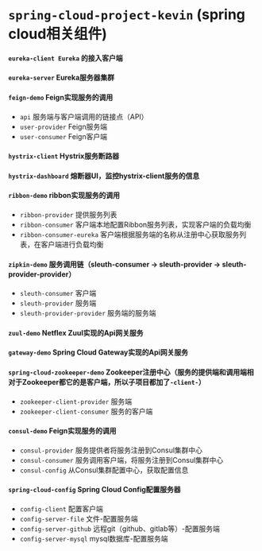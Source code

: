# `spring-cloud-project-kevin` (spring cloud相关组件)

#### `eureka-client Eureka` 的接入客户端


#### `eureka-server` Eureka服务器集群


#### `feign-demo` Feign实现服务的调用
* `api` 服务端与客户端调用的链接点（API）
* `user-provider` Feign服务端
* `user-consumer` Feign客户端


#### `hystrix-client` Hystrix服务断路器


#### `hystrix-dashboard` 熔断器UI，监控hystrix-client服务的信息


#### `ribbon-demo` ribbon实现服务的调用
* `ribbon-provider` 提供服务列表
* `ribbon-consumer` 客户端本地配置Ribbon服务列表，实现客户端的负载均衡
* `ribbon-consumer-eureka` 客户端根据服务端的名称从注册中心获取服务列表，在客户端进行负载均衡


#### `zipkin-demo` 服务调用链（sleuth-consumer -> sleuth-provider -> sleuth-provider-provider）
* `sleuth-consumer` 客户端
* `sleuth-provider` 服务端
* `sleuth-provider-provider` 服务端的服务端


#### `zuul-demo` Netflex Zuul实现的Api网关服务

#### `gateway-demo` Spring Cloud Gateway实现的Api网关服务

#### `spring-cloud-zookeeper-demo` Zookeeper注册中心（服务的提供端和调用端相对于Zookeeper都它的是客户端，所以子项目都加了`-client-`）
* `zookeeper-client-provider` 服务端
* `zookeeper-client-consumer` 服务的客户端

#### `consul-demo` Feign实现服务的调用
* `consul-provider` 服务提供者将服务注册到Consul集群中心
* `consul-consumer` 服务调用客户端，将服务注册到Consul集群中心
* `consul-config` 从Consul集群配置中心，获取配置信息

#### `spring-cloud-config` Spring Cloud Config配置服务器
* `config-client` 配置客户端
* `config-server-file` 文件-配置服务端
* `config-server-github` 远程git（github、gitlab等）-配置服务端
* `config-server-mysql` mysql数据库-配置服务端


